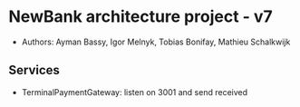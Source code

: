 # NewBank architecture project - v7

* Authors: Ayman Bassy, Igor Melnyk, Tobias Bonifay, Mathieu Schalkwijk

## Services
* TerminalPaymentGateway: listen on 3001 and send received